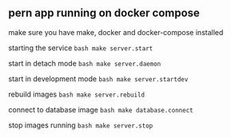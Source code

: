 ## pern app running on docker compose

make sure you have make, docker and docker-compose installed

starting the service
```bash make server.start```

start in detach mode
```bash make server.daemon```

start in development mode
```bash make server.startdev```

rebuild images
```bash make server.rebuild```

connect to database image
```bash make database.connect```

stop images running
```bash make server.stop```

